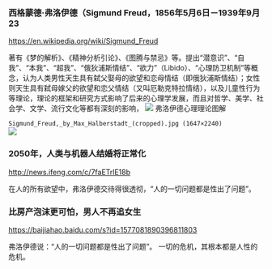 ### 西格蒙德·弗洛伊德（Sigmund Freud，1856年5月6日－1939年9月23
https://en.wikipedia.org/wiki/Sigmund_Freud

著有《梦的解析》、《精神分析引论》、《图腾与禁忌》等。提出“潜意识”、“自我”、“本我”、“超我”、“俄狄浦斯情结”、“欲力”（Libido）、“心理防卫机制”等概念，认为人类男性天生具有弑父娶母的欲望和恋母情结（即俄狄浦斯情结）；女性则天生具有弑母嫁父的欲望和恋父情结（又叫厄勒克特拉情结），以及儿童性行为等理论，理论的框架和研究方式影响了后来的心理学发展，而且对哲学、美学、社会学、文学、流行文化等都有深刻的影响，
![](https://upload.wikimedia.org/wikipedia/commons/6/6e/Structural-Iceberg-zh.svg)
弗洛伊德心理理论图解

`Sigmund_Freud,_by_Max_Halberstadt_(cropped).jpg (1647×2240)`<br>
![](https://upload.wikimedia.org/wikipedia/commons/3/36/Sigmund_Freud%2C_by_Max_Halberstadt_%28cropped%29.jpg)

### 2050年，人类与机器人结婚将正常化
http://news.ifeng.com/c/7faETrlE18b

在人的所有欲望中，弗洛伊德交待得很透彻，“人的一切问题都是性出了问题”。

### 比房产泡沫更可怕，男人不再追女生
https://baijiahao.baidu.com/s?id=1577081890396811803

弗洛伊德说：“人的一切问题都是性出了问题”。
一切的危机，其根本都是人性的危机。
